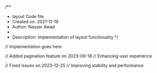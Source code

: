 /**
 * layout Code file
 * Created on: 2021-11-19
 * Author: Nasser Awad
 *
 * Description: Implementation of layout functionality
 */
 
// Implementation goes here


// Added pagination feature on 2023-09-18
// Enhancing user experience

// Fixed issues on 2023-12-25
// Improving stability and performance
